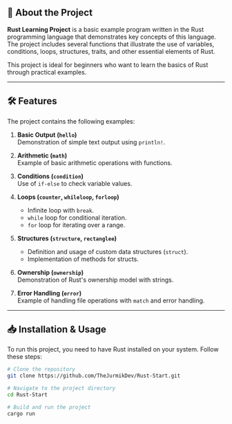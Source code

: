 ## 🚀 About the Project

**Rust Learning Project** is a basic example program written in the Rust programming language that demonstrates key concepts of this language. The project includes several functions that illustrate the use of variables, conditions, loops, structures, traits, and other essential elements of Rust.

This project is ideal for beginners who want to learn the basics of Rust through practical examples.

---

## 🛠️ Features

The project contains the following examples:

1. **Basic Output (`hello`)**  
   Demonstration of simple text output using `println!`.

2. **Arithmetic (`math`)**  
   Example of basic arithmetic operations with functions.

3. **Conditions (`condition`)**  
   Use of `if-else` to check variable values.

4. **Loops (`counter`, `whileloop`, `forloop`)**  
   - Infinite loop with `break`.
   - `while` loop for conditional iteration.
   - `for` loop for iterating over a range.

5. **Structures (`structure`, `rectanglee`)**  
   - Definition and usage of custom data structures (`struct`).
   - Implementation of methods for structs.

6. **Ownership (`ownership`)**  
   Demonstration of Rust's ownership model with strings.

7. **Error Handling (`error`)**  
   Example of handling file operations with `match` and error handling.

---

## 📥 Installation & Usage

To run this project, you need to have Rust installed on your system. Follow these steps:

```bash
# Clone the repository
git clone https://github.com/TheJurmikDev/Rust-Start.git

# Navigate to the project directory
cd Rust-Start

# Build and run the project
cargo run